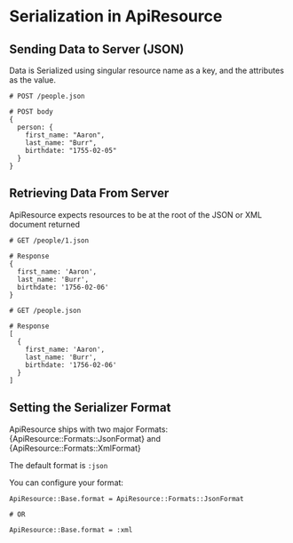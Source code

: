 # Serialization in ApiResource

## Sending Data to Server (JSON)

Data is Serialized using singular resource name as a key, and the attributes as the value.

    # POST /people.json

    # POST body
    {
      person: {
        first_name: "Aaron",
        last_name: "Burr",
        birthdate: "1755-02-05"
      }
    }

## Retrieving Data From Server

ApiResource expects resources to be at the root of the JSON or XML document
returned

    # GET /people/1.json

    # Response
    {
      first_name: 'Aaron',
      last_name: 'Burr',
      birthdate: '1756-02-06'
    }

    # GET /people.json

    # Response
    [
      {
        first_name: 'Aaron',
        last_name: 'Burr',
        birthdate: '1756-02-06'
      }
    ]

## Setting the Serializer Format

ApiResource ships with two major Formats: {ApiResource::Formats::JsonFormat}
and {ApiResource::Formats::XmlFormat}

The default format is `:json`

You can configure your format:

    ApiResource::Base.format = ApiResource::Formats::JsonFormat

    # OR

    ApiResource::Base.format = :xml